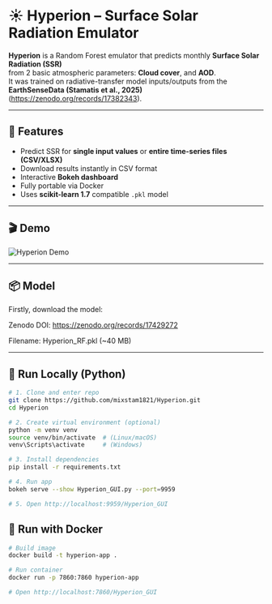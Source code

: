 # ☀️ Hyperion – Surface Solar Radiation Emulator

**Hyperion** is a Random Forest emulator that predicts monthly **Surface Solar Radiation (SSR)**  
from 2 basic atmospheric parameters: **Cloud cover**, and **AOD**.  
It was trained on radiative-transfer model inputs/outputs from the **EarthSenseData (Stamatis et al., 2025)** (https://zenodo.org/records/17382343).

---

## 🧠 Features
- Predict SSR for **single input values** or **entire time-series files (CSV/XLSX)**  
- Download results instantly in CSV format  
- Interactive **Bokeh dashboard** 
- Fully portable via Docker  
- Uses **scikit-learn 1.7** compatible `.pkl` model

---

## 🎬 Demo
![Hyperion Demo](assets/hyperion.gif)

---

## 📦 Model

Firstly, download the model:

Zenodo DOI: https://zenodo.org/records/17429272

Filename: Hyperion_RF.pkl (~40 MB)

---

## 🚀 Run Locally (Python)
```bash
# 1. Clone and enter repo
git clone https://github.com/mixstam1821/Hyperion.git
cd Hyperion

# 2. Create virtual environment (optional)
python -m venv venv
source venv/bin/activate  # (Linux/macOS)
venv\Scripts\activate     # (Windows)

# 3. Install dependencies
pip install -r requirements.txt

# 4. Run app
bokeh serve --show Hyperion_GUI.py --port=9959

# 5. Open http://localhost:9959/Hyperion_GUI
```

## 🐳 Run with Docker
```bash
# Build image
docker build -t hyperion-app .

# Run container
docker run -p 7860:7860 hyperion-app

# Open http://localhost:7860/Hyperion_GUI
```
